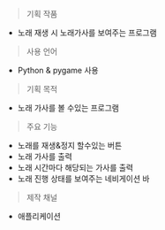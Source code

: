 
> 기획 작품 

- 노래 재생 시 노래가사를 보여주는 프로그램

> 사용 언어

- Python & pygame 사용

>기획  목적

- 노래 가사를 볼 수있는 프로그램

>주요 기능

- 노래를 재생&정지 할수있는 버튼
- 노래 가사를 출력
- 노래 시간마다 해당되는 가사를 출력
- 노래 진행 상태를 보여주는 네비게이션 바

>제작 채널

- 애플리케이션


